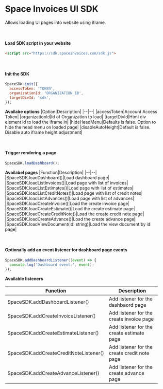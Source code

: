 # Space Invoices UI SDK

Allows loading UI pages into website using iframe.

<br>

#### Load SDK script in your website

```html
<script src="https://sdk.spaceinvoices.com/sdk.js">
```

<br>

#### Init the SDK

```js
SpaceSDK.init({
  accessToken: 'TOKEN',
  organizationId: 'ORGANIZATION_ID',
  targetDivId: 'sdk',
});
```

**Availabe options**
|Option|Description|
|--|--|
|accessToken|Account Access Token|
|organizationId|Id of Organization to load|
|targetDivId|Html div element id to load the iframe in|
|hideHeadMenu|Defaults is false. Option to hide the head menu on loaded page|
|disableAutoHeight|Default is false. Disable auto iframe height adjustment|

<br>

#### Trigger rendering a page

```js
SpaceSDK.loadDashboard();
```

**Availabel pages**
|Function|Description|
|--|--|
|SpaceSDK.loadDashboard()|Load dashboard page|
|SpaceSDK.loadListInvoices()|Load page with list of invoices|
|SpaceSDK.loadListEstimates()|Load page with list of estimates|
|SpaceSDK.loadListCreditNotes()|Load page with list of credit notes|
|SpaceSDK.loadListAdvances()|Load page with list of advances|
|SpaceSDK.loadCreateInvoice()|Load the create invoice page|
|SpaceSDK.loadCreateEstimate()|Load the create estimate page|
|SpaceSDK.loadCreateCreditNote()|Load the create credit note page|
|SpaceSDK.loadCreateAdvance()|Load the create advance page|
|SpaceSDK.loadViewDocument(id: string)|Load the view document by id page|

<br>

#### Optionally add an event listener for dashboard page events

```js
SpaceSDK.addDashboardListener((event) => {
  console.log('Dashboard event:', event);
});
```

**Available listeners**

|Function|Description|
|--|--|
|SpaceSDK.addDashboardListener()|Add listener for the dashbaord page|
|SpaceSDK.addCreateInvoiceListener()|Add listener for the create invoice page|
|SpaceSDK.addCreateEstimateListener()|Add listener for the create estimate page|
|SpaceSDK.addCreateCreditNoteListener()|Add listener for the create credit note page|
|SpaceSDK.addCreateAdvanceListener()|Add listener for the create advance page|